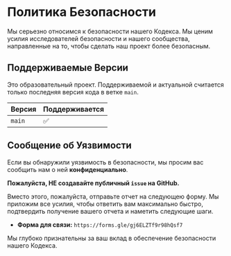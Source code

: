 # Политика Безопасности

Мы серьезно относимся к безопасности нашего Кодекса. Мы ценим усилия исследователей безопасности и нашего сообщества, направленные на то, чтобы сделать наш проект более безопасным.

## Поддерживаемые Версии

Это образовательный проект. Поддерживаемой и актуальной считается только последняя версия кода в ветке `main`.

| Версия | Поддерживается     |
| ------- | ------------------ |
| `main`  | :white_check_mark: |

## Сообщение об Уязвимости

Если вы обнаружили уязвимость в безопасности, мы просим вас сообщить нам о ней **конфиденциально**.

**Пожалуйста, НЕ создавайте публичный `issue` на GitHub.**

Вместо этого, пожалуйста, отправьте отчет на следующею форму. Мы приложим все усилия, чтобы ответить вам максимально быстро, подтвердить получение вашего отчета и наметить следующие шаги.

*   **Форма для связи:** `https://forms.gle/gj6ELZTf9r98hQsf7`

Мы глубоко признательны за ваш вклад в обеспечение безопасности нашего Кодекса.